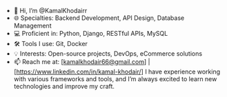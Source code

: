 - 👋 Hi, I’m @KamalKhodairr
- 🌐 Specialties: Backend Development, API Design, Database Management
- 💻 Proficient in: Python, Django, RESTful APIs, MySQL
- 🛠 Tools I use: Git, Docker
- 💡 Interests: Open-source projects, DevOps, eCommerce solutions
- 📫 Reach me at: [kamalkhodair66@gmail.com] | [https://www.linkedin.com/in/kamal-khodair/]
I have experience working with various frameworks and tools, and I’m always excited to learn new technologies and improve my craft.
